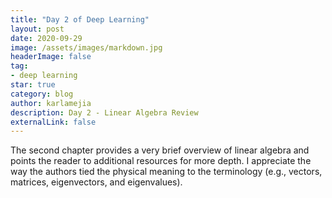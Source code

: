 ```yaml
---
title: "Day 2 of Deep Learning"
layout: post
date: 2020-09-29
image: /assets/images/markdown.jpg
headerImage: false
tag:
- deep learning
star: true
category: blog
author: karlamejia
description: Day 2 - Linear Algebra Review
externalLink: false
---
```


The second chapter provides a very brief overview of linear algebra and points the reader to additional resources for more depth. I appreciate the way the authors
tied the physical meaning to the terminology (e.g., vectors, matrices, eigenvectors, and eigenvalues). 
